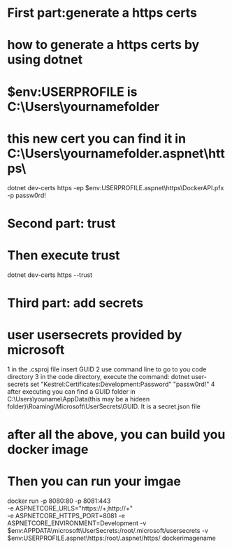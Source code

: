 # First part:generate a https certs
# how to generate a https certs by using dotnet
# $env:USERPROFILE is C:\Users\yournamefolder
# this new cert you can find it in C:\Users\yournamefolder\.aspnet\https\
dotnet dev-certs https  -ep $env:USERPROFILE\.aspnet\https\DockerAPI.pfx -p passw0rd!

# Second part: trust
# Then execute trust
dotnet dev-certs https --trust

# Third part: add secrets
# user usersecrets provided by microsoft
1 in the .csproj file <propertyGroup> insert <UserSecretsId>GUID</UserSecretsId>
2 use command line to go to you code directory
3 in the code directory, execute the command: dotnet user-secrets set "Kestrel:Certificates:Development:Password" "passw0rd!"
4 after executing you can find a GUID folder in C:\Users\youname\AppData(this may be a hideen folder)\Roaming\Microsoft\UserSecrets\GUID. It is a secret.json file


# after all the above, you can build you docker image

# Then you can run your imgae 

docker run 
-p 8080:80 -p 8081:443   
-e ASPNETCORE_URLS="https://+;http://+"  
-e ASPNETCORE_HTTPS_PORT=8081 
-e ASPNETCORE_ENVIRONMENT=Development 
-v $env:APPDATA\microsoft\UserSecrets\:/root/.microsoft/usersecrets 
-v $env:USERPROFILE\.aspnet\https:/root/.aspnet/https/  dockerimagename

